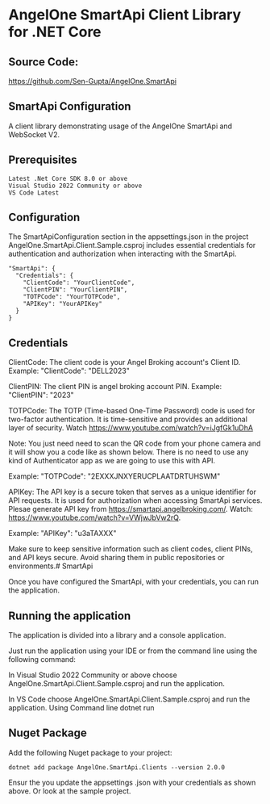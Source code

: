 # AngelOne SmartApi Client Library for .NET Core

## Source Code:
https://github.com/Sen-Gupta/AngelOne.SmartApi

## SmartApi Configuration

A client library demonstrating usage of the AngelOne SmartApi and WebSocket V2. 


## Prerequisites
    Latest .Net Core SDK 8.0 or above
    Visual Studio 2022 Community or above
    VS Code Latest


## Configuration
The SmartApiConfiguration section in the appsettings.json in the project AngelOne.SmartApi.Client.Sample.csproj includes essential credentials for authentication and authorization when interacting with the SmartApi.
```
"SmartApi": {
  "Credentials": {
    "ClientCode": "YourClientCode",
    "ClientPIN": "YourClientPIN",
    "TOTPCode": "YourTOTPCode",
    "APIKey": "YourAPIKey"
  }
}
```

## Credentials

ClientCode: The client code is your Angel Broking account's Client ID.
Example: "ClientCode": "DELL2023"

ClientPIN: The client PIN is angel broking account PIN.
Example: "ClientPIN": "2023"


TOTPCode: The TOTP (Time-based One-Time Password) code is used for two-factor authentication. 
It is time-sensitive and provides an additional layer of security. Watch https://www.youtube.com/watch?v=iJgfGk1uDhA 

Note: You just need need to scan the QR code from your phone camera and it will show you a code like as shown below. 
There is no need to use any kind of Authenticator app as we are going to use this with API.

Example: "TOTPCode": "2EXXXJNXYERUCPLAATDRTUHSWM"


APIKey: The API key is a secure token that serves as a unique identifier for API requests. It is used for authorization when accessing SmartApi services.
Plesae generate API key from https://smartapi.angelbroking.com/. Watch: https://www.youtube.com/watch?v=VWjwJbVw2rQ.

Example: "APIKey": "u3aTAXXX"


Make sure to keep sensitive information such as client codes, client PINs, and API keys secure. Avoid sharing them in public repositories or environments.# SmartApi

Once you have configured the SmartApi, with your credentials, you can run the application.



## Running the application
The application is divided into a library and a console application.

Just run the application using your IDE or from the command line using the following command:

In Visual Studio 2022 Community or above choose AngelOne.SmartApi.Client.Sample.csproj and run the application.

In VS Code choose AngelOne.SmartApi.Client.Sample.csproj and run the application. Using Command line dotnet run



## Nuget Package
Add the following Nuget package to your project:

```
dotnet add package AngelOne.SmartApi.Clients --version 2.0.0
```
Ensur the you update the appsettings .json with your credentials as shown above. Or look at the sample project.
